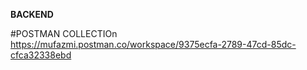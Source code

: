 **BACKEND**

#POSTMAN COLLECTIOn
https://mufazmi.postman.co/workspace/9375ecfa-2789-47cd-85dc-cfca32338ebd
